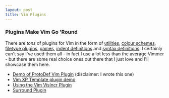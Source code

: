 ```yaml
---
layout: post
title: Vim Plugins
---
```

### Plugins Make Vim Go 'Round

There are *tons* of plugins for Vim in the form of [utilities](http://www.vim.org/scripts/script_search_results.php?keywords=&script_type=utility&order_by=rating&direction=descending&search=search), [colour schemes](http://www.vim.org/scripts/script_search_results.php?keywords=&script_type=color+scheme&order_by=rating&direction=descending&search=search), [filetype plugins](http://www.vim.org/scripts/script_search_results.php?keywords=&script_type=ftplugin&order_by=rating&direction=descending&search=search), [games](http://www.vim.org/scripts/script_search_results.php?keywords=&script_type=game&order_by=rating&direction=descending&search=search), [indent definitions](http://www.vim.org/scripts/script_search_results.php?keywords=&script_type=indent&order_by=rating&direction=descending&search=search) and [syntax definitions](http://www.vim.org/scripts/script_search_results.php?keywords=&script_type=syntax&order_by=rating&direction=descending&search=search). I certainly can't say I've used them all - in fact I use a lot less than the average Vimmer - but there are some real choice ones out there that I just love and I'll showcase them here.

- [Demo of ProtoDef Vim Plugin](http://vimeo.com/4448265) (disclaimer: I wrote this one)
- [Vim XP Template plugin demo](http://vimeo.com/4449258)
- [Using the Vim VisIncr Plugin](http://vimeo.com/4457161)
- [Surround Plugin](http://vimeo.com/6093081)


